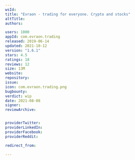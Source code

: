 ```yaml
---
wsId: 
title: "Evraon - trading for everyone. Crypto and stocks"
altTitle: 
authors:

users: 1000
appId: com.evraon.trading
released: 2019-06-14
updated: 2021-10-12
version: "1.6.1"
stars: 4.5
ratings: 18
reviews: 12
size: 13M
website: 
repository: 
issue: 
icon: com.evraon.trading.png
bugbounty: 
verdict: wip
date: 2021-08-08
signer: 
reviewArchive:


providerTwitter: 
providerLinkedIn: 
providerFacebook: 
providerReddit: 

redirect_from:

---
```



